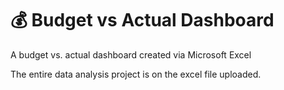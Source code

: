 # 💰 Budget vs Actual Dashboard
A budget vs. actual dashboard created via Microsoft Excel

The entire data analysis project is on the excel file uploaded.
